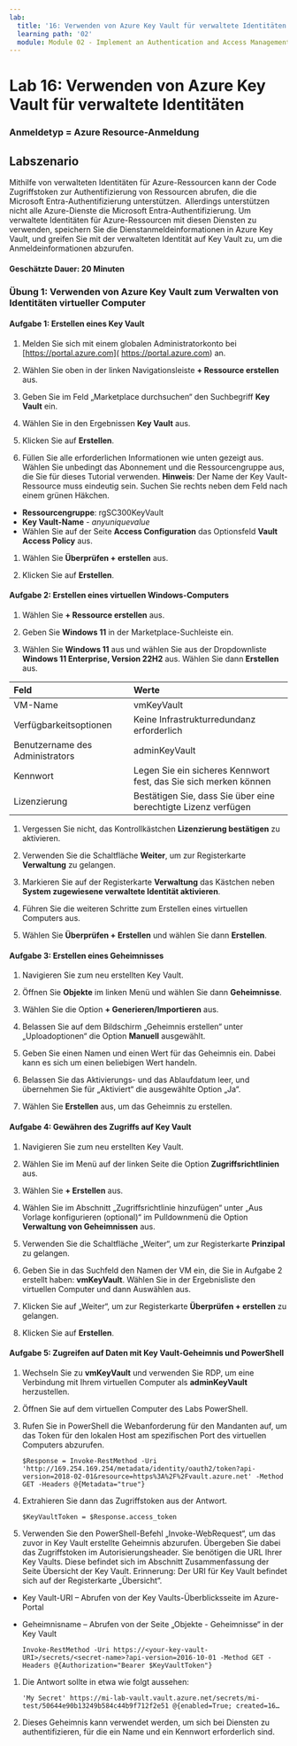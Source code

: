```yaml
---
lab:
  title: '16: Verwenden von Azure Key Vault für verwaltete Identitäten'
  learning path: '02'
  module: Module 02 - Implement an Authentication and Access Management Solution
---
```


# Lab 16: Verwenden von Azure Key Vault für verwaltete Identitäten

### Anmeldetyp = Azure Resource-Anmeldung

## Labszenario

Mithilfe von verwalteten Identitäten für Azure-Ressourcen kann der Code Zugriffstoken zur Authentifizierung von Ressourcen abrufen, die die Microsoft Entra-Authentifizierung unterstützen.  Allerdings unterstützen nicht alle Azure-Dienste die Microsoft Entra-Authentifizierung. Um verwaltete Identitäten für Azure-Ressourcen mit diesen Diensten zu verwenden, speichern Sie die Dienstanmeldeinformationen in Azure Key Vault, und greifen Sie mit der verwalteten Identität auf Key Vault zu, um die Anmeldeinformationen abzurufen.

#### Geschätzte Dauer: 20 Minuten

### Übung 1: Verwenden von Azure Key Vault zum Verwalten von Identitäten virtueller Computer

#### Aufgabe 1: Erstellen eines Key Vault

1. Melden Sie sich mit einem globalen Administratorkonto bei [https://portal.azure.com]( https://portal.azure.com) an.

1. Wählen Sie oben in der linken Navigationsleiste **+ Ressource erstellen** aus.

1. Geben Sie im Feld „Marketplace durchsuchen“ den Suchbegriff **Key Vault** ein.  

1. Wählen Sie in den Ergebnissen **Key Vault** aus.

1. Klicken Sie auf **Erstellen**.

1. Füllen Sie alle erforderlichen Informationen wie unten gezeigt aus. Wählen Sie unbedingt das Abonnement und die Ressourcengruppe aus, die Sie für dieses Tutorial verwenden.
    **Hinweis**: Der Name der Key Vault-Ressource muss eindeutig sein. Suchen Sie rechts neben dem Feld nach einem grünen Häkchen.

 - **Ressourcengruppe**: rgSC300KeyVault
 - **Key Vault-Name** - *anyuniquevalue*
 - Wählen Sie auf der Seite **Access Configuration** das Optionsfeld **Vault Access Policy** aus.
1. Wählen Sie **Überprüfen + erstellen** aus.

1. Klicken Sie auf **Erstellen**.

#### Aufgabe 2: Erstellen eines virtuellen Windows-Computers

1. Wählen Sie **+ Ressource erstellen** aus.

1. Geben Sie **Windows 11** in der Marketplace-Suchleiste ein.

1. Wählen Sie **Windows 11** aus und wählen Sie aus der Dropdownliste **Windows 11 Enterprise, Version 22H2** aus. Wählen Sie dann **Erstellen** aus.

  | Feld | Werte |
  | :--   | :--    |
  | VM-Name | vmKeyVault |
  | Verfügbarkeitsoptionen | Keine Infrastrukturredundanz erforderlich |
  | Benutzername des Administrators | adminKeyVault |
  | Kennwort | Legen Sie ein sicheres Kennwort fest, das Sie sich merken können |
  | Lizenzierung | Bestätigen Sie, dass Sie über eine berechtigte Lizenz verfügen |

1. Vergessen Sie nicht, das Kontrollkästchen **Lizenzierung bestätigen** zu aktivieren.

1. Verwenden Sie die Schaltfläche **Weiter**, um zur Registerkarte **Verwaltung** zu gelangen.

1. Markieren Sie auf der Registerkarte **Verwaltung** das Kästchen neben **System zugewiesene verwaltete Identität aktivieren**.

1. Führen Sie die weiteren Schritte zum Erstellen eines virtuellen Computers aus. 

1. Wählen Sie **Überprüfen + Erstellen** und wählen Sie dann **Erstellen**.

#### Aufgabe 3: Erstellen eines Geheimnisses

1. Navigieren Sie zum neu erstellten Key Vault.

1. Öffnen Sie **Objekte** im linken Menü und wählen Sie dann **Geheimnisse**.

1. Wählen Sie die Option **+ Generieren/Importieren** aus.

1. Belassen Sie auf dem Bildschirm „Geheimnis erstellen“ unter „Uploadoptionen“ die Option **Manuell** ausgewählt.

1. Geben Sie einen Namen und einen Wert für das Geheimnis ein.  Dabei kann es sich um einen beliebigen Wert handeln. 

1. Belassen Sie das Aktivierungs- und das Ablaufdatum leer, und übernehmen Sie für „Aktiviert“ die ausgewählte Option „Ja“. 

1. Wählen Sie **Erstellen** aus, um das Geheimnis zu erstellen.

#### Aufgabe 4: Gewähren des Zugriffs auf Key Vault

1. Navigieren Sie zum neu erstellten Key Vault.

1. Wählen Sie im Menü auf der linken Seite die Option **Zugriffsrichtlinien** aus.

1. Wählen Sie **+ Erstellen** aus.

1. Wählen Sie im Abschnitt „Zugriffsrichtlinie hinzufügen“ unter „Aus Vorlage konfigurieren (optional)“ im Pulldownmenü die Option **Verwaltung von Geheimnissen** aus.

1. Verwenden Sie die Schaltfläche „Weiter“, um zur Registerkarte **Prinzipal** zu gelangen.

1. Geben Sie in das Suchfeld den Namen der VM ein, die Sie in Aufgabe 2 erstellt haben: **vmKeyVault**.  Wählen Sie in der Ergebnisliste den virtuellen Computer und dann Auswählen aus.

1. Klicken Sie auf „Weiter“, um zur Registerkarte **Überprüfen + erstellen** zu gelangen.

1. Klicken Sie auf **Erstellen**.

#### Aufgabe 5: Zugreifen auf Daten mit Key Vault-Geheimnis und PowerShell

1. Wechseln Sie zu **vmKeyVault** und verwenden Sie RDP, um eine Verbindung mit Ihrem virtuellen Computer als **adminKeyVault** herzustellen.

1. Öffnen Sie auf dem virtuellen Computer des Labs PowerShell.  

1. Rufen Sie in PowerShell die Webanforderung für den Mandanten auf, um das Token für den lokalen Host am spezifischen Port des virtuellen Computers abzurufen.  

    ```
    $Response = Invoke-RestMethod -Uri 'http://169.254.169.254/metadata/identity/oauth2/token?api-version=2018-02-01&resource=https%3A%2F%2Fvault.azure.net' -Method GET -Headers @{Metadata="true"}
    ```

1. Extrahieren Sie dann das Zugriffstoken aus der Antwort.  

    ```
    $KeyVaultToken = $Response.access_token
    ```

1. Verwenden Sie den PowerShell-Befehl „Invoke-WebRequest“, um das zuvor in Key Vault erstellte Geheimnis abzurufen. Übergeben Sie dabei das Zugriffstoken im Autorisierungsheader.  Sie benötigen die URL Ihrer Key Vaults. Diese befindet sich im Abschnitt Zusammenfassung der Seite Übersicht der Key Vault.  Erinnerung: Der URI für Key Vault befindet sich auf der Registerkarte „Übersicht“.

  - Key Vault-URI – Abrufen von der Key Vaults-Überblicksseite im Azure-Portal
  - Geheimnisname – Abrufen von der Seite „Objekte - Geheimnisse“ in der Key Vault

    ```
    Invoke-RestMethod -Uri https://<your-key-vault-URI>/secrets/<secret-name>?api-version=2016-10-01 -Method GET -Headers @{Authorization="Bearer $KeyVaultToken"}
    ```
1. Die Antwort sollte in etwa wie folgt aussehen: 
    ```
    'My Secret' https://mi-lab-vault.vault.azure.net/secrets/mi-test/50644e90b13249b584c44b9f712f2e51 @{enabled=True; created=16…
    ```
1. Dieses Geheimnis kann verwendet werden, um sich bei Diensten zu authentifizieren, für die ein Name und ein Kennwort erforderlich sind.
